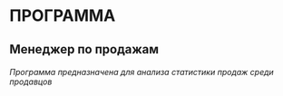 # ПРОГРАММА
## Менеджер по продажам
###### Программа предназначена для анализа статистики продаж среди продавцов   
